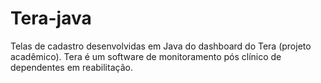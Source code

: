 # Tera-java
Telas de cadastro desenvolvidas em Java do dashboard do Tera (projeto acadêmico). Tera é um software de monitoramento pós clínico de dependentes em reabilitação.
